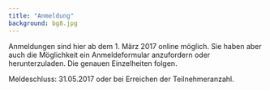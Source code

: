 ```yaml
---
title: "Anmeldung"
background: bg8.jpg
---
```

Anmeldungen sind hier ab dem 1. März 2017 online möglich. Sie haben aber auch die Möglichkeit ein Anmeldeformular anzufordern oder herunterzuladen. Die genauen Einzelheiten folgen. 

Meldeschluss: 31.05.2017 oder bei Erreichen der Teilnehmeranzahl.


 
 
 
 
